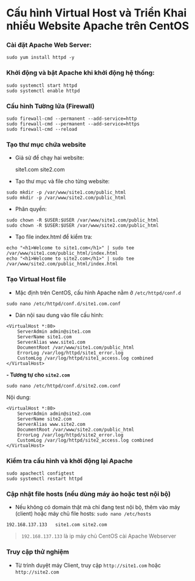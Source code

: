 # Cấu hình Virtual Host và Triển Khai nhiều Website Apache trên CentOS

### Cài đặt Apache Web Server:
```
sudo yum install httpd -y
```

### Khởi động và bật Apache khi khởi động hệ thống:
```bash!
sudo systemctl start httpd
sudo systemctl enable httpd
```

### Cấu hình Tường lửa (Firewall)
```bash!
sudo firewall-cmd --permanent --add-service=http
sudo firewall-cmd --permanent --add-service=https
sudo firewall-cmd --reload
```
### Tạo thư mục chứa website

- Giả sử để chạy hai website:

    site1.com
    site2.com
- Tạo thư mục và file cho từng website:
```bash!
sudo mkdir -p /var/www/site1.com/public_html
sudo mkdir -p /var/www/site2.com/public_html
```
- Phân quyền:
```bash!
sudo chown -R $USER:$USER /var/www/site1.com/public_html
sudo chown -R $USER:$USER /var/www/site2.com/public_html
```

- Tạo file index.html để kiểm tra:
```bash!
echo "<h1>Welcome to site1.com</h1>" | sudo tee /var/www/site1.com/public_html/index.html
echo "<h1>Welcome to site2.com</h1>" | sudo tee /var/www/site2.com/public_html/index.html
```
### Tạo Virtual Host file
- Mặc định trên CentOS, cấu hình Apache nằm ở `/etc/httpd/conf.d`
```bash!
sudo nano /etc/httpd/conf.d/site1.com.conf
```
-  Dán nội sau dung vào file cấu hình:
```bash!
<VirtualHost *:80>
    ServerAdmin admin@site1.com
    ServerName site1.com
    ServerAlias www.site1.com
    DocumentRoot /var/www/site1.com/public_html
    ErrorLog /var/log/httpd/site1_error.log
    CustomLog /var/log/httpd/site1_access.log combined
</VirtualHost>
```

**- Tương tự cho `site2.com`**
```
sudo nano /etc/httpd/conf.d/site2.com.conf
```
Nội dung:
```bash!
<VirtualHost *:80>
    ServerAdmin admin@site2.com
    ServerName site2.com
    ServerAlias www.site2.com
    DocumentRoot /var/www/site2.com/public_html
    ErrorLog /var/log/httpd/site2_error.log
    CustomLog /var/log/httpd/site2_access.log combined
</VirtualHost>
```

### Kiểm tra cấu hình và khởi động lại Apache
```bash!
sudo apachectl configtest
sudo systemctl restart httpd
```

### Cập nhật file hosts (nếu dùng máy ảo hoặc test nội bộ)

- Nếu không có domain thật mà chỉ đang test nội bộ, thêm vào máy (client) hoặc máy chủ file hosts: `sudo nano /etc/hosts`
```bahs!
192.168.137.133   site1.com site2.com
```
>`192.168.137.133` là ip máy chủ CentOS cài Apache Webserver


### Truy cập thử nghiệm

- Từ trình duyệt máy Client, truy cập `http://site1.com` hoặc `http://site2.com`

